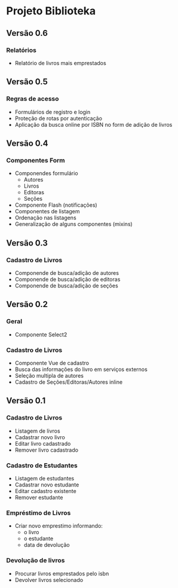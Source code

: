 # Projeto Biblioteka


## Versão 0.6
### Relatórios
- Relatório de livros mais emprestados

## Versão 0.5
### Regras de acesso
- Formulários de registro e login
- Proteção de rotas por autenticação
- Aplicação da busca online por ISBN no form de adição de livros

## Versão 0.4
### Componentes Form
- Componendes formulário
    - Autores
    - Livros
    - Editoras
    - Seções
- Componente Flash (notificações)
- Componentes de listagem
- Ordenação nas listagens
- Generalização de alguns componentes (mixins)

## Versão 0.3
### Cadastro de Livros
- Componende de busca/adição de autores
- Componende de busca/adição de editoras
- Componende de busca/adição de seções

## Versão 0.2
### Geral
- Componente Select2

### Cadastro de Livros
- Componente Vue de cadastro
- Busca das informações do livro em serviços externos
- Seleção multipla de autores
- Cadastro de Seções/Editoras/Autores inline


## Versão 0.1 
### Cadastro de Livros
- Listagem de livros
- Cadastrar novo livro
- Editar livro cadastrado
- Remover livro cadastrado

### Cadastro de Estudantes
- Listagem de estudantes
- Cadastrar novo estudante
- Editar cadastro existente
- Remover estudante

### Empréstimo de Livros
- Criar novo emprestimo informando:
  - o livro
  - o estudante
  - data de devolução
  
### Devolução de livros
- Procurar livros emprestados pelo isbn
- Devolver livros selecionado